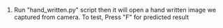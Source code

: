 1. Run "hand_written.py" script then it will open a hand written image we captured from camera.
To test, Press "F" for predicted result